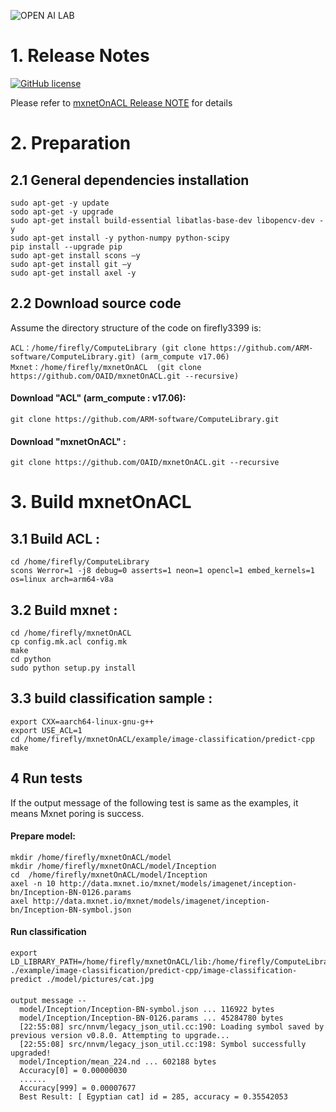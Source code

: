 ![OPEN AI LAB](https://oaid.github.io/pics/openailab.png)

# 1. Release Notes
[![GitHub license](http://dmlc.github.io/img/apache2.svg)](./LICENSE)

Please refer to [mxnetOnACL Release NOTE](https://github.com/OAID/mxnetOnACL/tree/master/acl_openailab/Reversion.md) for details

# 2. Preparation
## 2.1 General dependencies installation
	sudo apt-get -y update
	sodo apt-get -y upgrade
	sudo apt-get install build-essential libatlas-base-dev libopencv-dev -y 
	sudo apt-get install -y python-numpy python-scipy
	pip install --upgrade pip
	sudo apt-get install scons –y
	sudo apt-get install git –y
	sudo apt-get install axel -y

## 2.2 Download source code
Assume the directory structure of the code on firefly3399 is:

	ACL：/home/firefly/ComputeLibrary (git clone https://github.com/ARM-software/ComputeLibrary.git) (arm_compute v17.06)
	Mxnet：/home/firefly/mxnetOnACL  (git clone https://github.com/OAID/mxnetOnACL.git --recursive)

#### Download "ACL" (arm_compute : v17.06):
	git clone https://github.com/ARM-software/ComputeLibrary.git
#### Download "mxnetOnACL" :
	git clone https://github.com/OAID/mxnetOnACL.git --recursive

# 3. Build mxnetOnACL
## 3.1 Build ACL :
	cd /home/firefly/ComputeLibrary
	scons Werror=1 -j8 debug=0 asserts=1 neon=1 opencl=1 embed_kernels=1 os=linux arch=arm64-v8a

## 3.2 Build mxnet :
	cd /home/firefly/mxnetOnACL
	cp config.mk.acl config.mk
	make
	cd python
	sudo python setup.py install

## 3.3 build classification sample :
	export CXX=aarch64-linux-gnu-g++
	export USE_ACL=1
	cd /home/firefly/mxnetOnACL/example/image-classification/predict-cpp
	make

## 4 Run tests
If the output message of the following test is same as the examples, it means Mxnet poring is success.

#### Prepare model:
	mkdir /home/firefly/mxnetOnACL/model
	mkdir /home/firefly/mxnetOnACL/model/Inception
	cd  /home/firefly/mxnetOnACL/model/Inception
	axel -n 10 http://data.mxnet.io/mxnet/models/imagenet/inception-bn/Inception-BN-0126.params
	axel http://data.mxnet.io/mxnet/models/imagenet/inception-bn/Inception-BN-symbol.json
#### Run classification
	export LD_LIBRARY_PATH=/home/firefly/mxnetOnACL/lib:/home/firefly/ComputeLibrary/build
	./example/image-classification/predict-cpp/image-classification-predict ./model/pictures/cat.jpg
####
	output message --
	  model/Inception/Inception-BN-symbol.json ... 116922 bytes
	  model/Inception/Inception-BN-0126.params ... 45284780 bytes
	  [22:55:08] src/nnvm/legacy_json_util.cc:190: Loading symbol saved by previous version v0.8.0. Attempting to upgrade...
	  [22:55:08] src/nnvm/legacy_json_util.cc:198: Symbol successfully upgraded!
	  model/Inception/mean_224.nd ... 602188 bytes
	  Accuracy[0] = 0.00000030
	  ......
	  Accuracy[999] = 0.00007677
	  Best Result: [ Egyptian cat] id = 285, accuracy = 0.35542053
####

